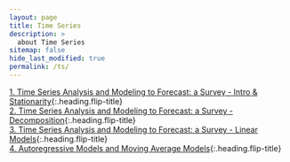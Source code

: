 ```yaml
---
layout: page
title: Time Series
description: >
  about Time Series
sitemap: false
hide_last_modified: true
permalink: /ts/
---
```


[1. Time Series Analysis and Modeling to Forecast: a Survey - Intro & Stationarity]{:.heading.flip-title} \
[2. Time Series Analysis and Modeling to Forecast: a Survey - Decomposition]{:.heading.flip-title} \
[3. Time Series Analysis and Modeling to Forecast: a Survey - Linear Models]{:.heading.flip-title} \
[4. Autoregressive Models and Moving Average Models]{:.heading.flip-title}


[1. Time Series Analysis and Modeling to Forecast: a Survey - Intro & Stationarity]: /ts/2024-02-22-TS1
[2. Time Series Analysis and Modeling to Forecast: a Survey - Decomposition]: /ts/2024-02-24-TS2
[3. Time Series Analysis and Modeling to Forecast: a Survey - Linear Models]: /ts/2024-02-25-TS3
[4. Autoregressive Models and Moving Average Models]: /ts/2024-03-06-TS4
